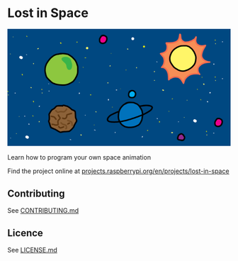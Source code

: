 # Lost in Space

![Lost in Space](/en/images/banner.png)

Learn how to program your own space animation

Find the project online at [projects.raspberrypi.org/en/projects/lost-in-space](https://projects.raspberrypi.org/en/projects/lost-in-space)

## Contributing
See [CONTRIBUTING.md](CONTRIBUTING.md)

## Licence
 See [LICENSE.md](LICENSE.md)

